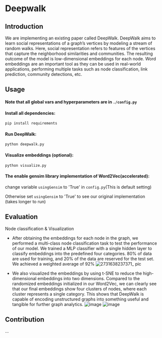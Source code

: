 # Deepwalk
## Introduction
We are implementing an existing paper called DeepWalk. DeepWalk aims to  learn social representations of a graph’s vertices by modeling a stream of random walks. Here, social representation refers to features of the vertices that capture the neighborhood similarities and communities. The resulting outcome of the model is low-dimensional embeddings for each node. Word embeddings are an important tool as they can be used in real-world applications, performing multiple tasks such as node classification, link prediction, community detections, etc. 

## Usage
#### <b>Note that all global vars and hyperparameters are in</b> ```./config.py```
#### Install all dependencies:
```pip install requirements```
#### Run DeepWalk:
```python deepwalk.py```
#### Visualize embeddings (optional):
```python visualize.py```

#### The enable gensim library implementation of Word2Vec(accelerated):
change variable  ```usingGensim``` to 'True' in ```config.py```(This is default setting)

Otherwise set ```usingGensim``` to 'True' to see our original implementation (takes longer to run)

## Evaluation
Node classification & Visualization
- After obtaining the embeddings for each node in the graph, we performed a multi-class node classification task to test the performance of our model. We trained a MLP classifier with a single hidden layer to classify embeddings into the predefined four categories. 80% of data are used for training, and 20% of the data are reserved for the test set. We achieved a weighted average of 92%
![2731638237371_ pic](https://user-images.githubusercontent.com/44655900/145313981-70d2f82b-3c5f-4e2d-886a-5069f3b7002e.jpg)


- We also visualized the embeddings by using t-SNE to reduce the high-dimensional embeddings into two dimensions. Compared to the randomized embeddings initialized in our Word2Vec, we can clearly see that our final embeddings show four clusters of nodes, where each cluster represents a single category. This shows that DeepWalk is capable of encoding unstructured graphs into something useful and tangible for further graph analytics.
![image](https://user-images.githubusercontent.com/44655900/145313852-987397a8-7953-4c86-9c6b-fad39a2c6ace.png)
![image](https://user-images.githubusercontent.com/44655900/145313859-11ffcce5-877e-4d08-9084-65e64ee9d722.png)


## Contribution
...
